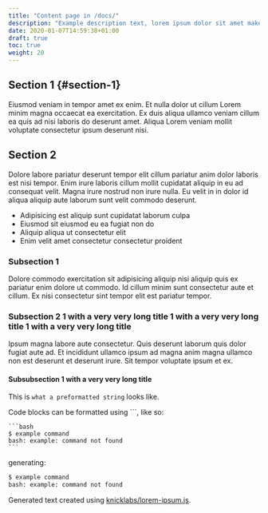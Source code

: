 ```yaml
---
title: "Content page in /docs/"
description: "Example description text, lorem ipsum dolor sit amet make it look good"
date: 2020-01-07T14:59:38+01:00
draft: true
toc: true
weight: 20
---
```


## Section 1 {#section-1}

Eiusmod veniam in tempor amet ex enim. Et nulla dolor ut cillum Lorem minim magna occaecat ea exercitation. Ex duis aliqua ullamco veniam cillum ea quis ad nisi laboris do deserunt amet. Aliqua Lorem veniam mollit voluptate consectetur ipsum deserunt nisi.

## Section 2

Dolore labore pariatur deserunt tempor elit cillum pariatur anim dolor laboris est nisi tempor. Enim irure laboris cillum mollit cupidatat aliquip in eu ad consequat velit. Magna irure nostrud non irure nulla. Eu velit in in dolor id aliqua aliquip aute laborum sunt velit commodo deserunt.

- Adipisicing est aliquip sunt cupidatat laborum culpa
- Eiusmod sit eiusmod eu ea fugiat non do
- Aliquip aliqua ut consectetur elit
- Enim velit amet consectetur consectetur proident

### Subsection 1

Dolore commodo exercitation sit adipisicing aliquip nisi aliquip quis ex pariatur enim dolore ut commodo. Id cillum minim sunt consectetur aute et cillum. Ex nisi consectetur sint tempor elit est pariatur tempor.

### Subsection 2 1 with a very very long title  1 with a very very long title  1 with a very very long title

Ipsum magna labore aute consectetur. Quis deserunt laborum quis dolor fugiat aute ad. Et incididunt ullamco ipsum ad magna anim magna ullamco non est deserunt et deserunt irure. Sit tempor voluptate ipsum et ex.

#### Subsubsection 1 with a very very long title

This is `what a preformatted string` looks like.

Code blocks can be formatted using ```, like so:
~~~
```bash
$ example command
bash: example: command not found
```
~~~
generating:
```bash
$ example command
bash: example: command not found
```

Generated text created using [knicklabs/lorem-ipsum.js](https://github.com/knicklabs/lorem-ipsum.js).
